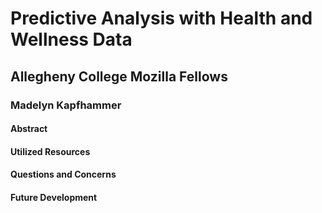# Predictive Analysis with Health and Wellness Data

## Allegheny College Mozilla Fellows

### Madelyn Kapfhammer

#### Abstract

#### Utilized Resources

#### Questions and Concerns

#### Future Development
